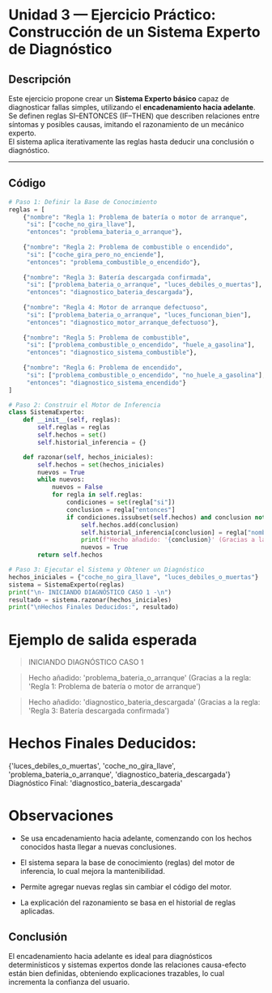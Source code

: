 # Unidad 3 — Ejercicio Práctico: Construcción de un Sistema Experto de Diagnóstico

## Descripción
Este ejercicio propone crear un **Sistema Experto básico** capaz de diagnosticar fallas simples, utilizando el **encadenamiento hacia adelante**.  
Se definen reglas SI–ENTONCES (IF–THEN) que describen relaciones entre síntomas y posibles causas, imitando el razonamiento de un mecánico experto.  
El sistema aplica iterativamente las reglas hasta deducir una conclusión o diagnóstico.

---

## Código 
```python
# Paso 1: Definir la Base de Conocimiento
reglas = [
    {"nombre": "Regla 1: Problema de batería o motor de arranque",
     "si": ["coche_no_gira_llave"],
     "entonces": "problema_bateria_o_arranque"},
    
    {"nombre": "Regla 2: Problema de combustible o encendido",
     "si": ["coche_gira_pero_no_enciende"],
     "entonces": "problema_combustible_o_encendido"},
    
    {"nombre": "Regla 3: Batería descargada confirmada",
     "si": ["problema_bateria_o_arranque", "luces_debiles_o_muertas"],
     "entonces": "diagnostico_bateria_descargada"},
    
    {"nombre": "Regla 4: Motor de arranque defectuoso",
     "si": ["problema_bateria_o_arranque", "luces_funcionan_bien"],
     "entonces": "diagnostico_motor_arranque_defectuoso"},
    
    {"nombre": "Regla 5: Problema de combustible",
     "si": ["problema_combustible_o_encendido", "huele_a_gasolina"],
     "entonces": "diagnostico_sistema_combustible"},
    
    {"nombre": "Regla 6: Problema de encendido",
     "si": ["problema_combustible_o_encendido", "no_huele_a_gasolina"],
     "entonces": "diagnostico_sistema_encendido"}
]

# Paso 2: Construir el Motor de Inferencia
class SistemaExperto:
    def __init__(self, reglas):
        self.reglas = reglas
        self.hechos = set()
        self.historial_inferencia = {}

    def razonar(self, hechos_iniciales):
        self.hechos = set(hechos_iniciales)
        nuevos = True
        while nuevos:
            nuevos = False
            for regla in self.reglas:
                condiciones = set(regla["si"])
                conclusion = regla["entonces"]
                if condiciones.issubset(self.hechos) and conclusion not in self.hechos:
                    self.hechos.add(conclusion)
                    self.historial_inferencia[conclusion] = regla["nombre"]
                    print(f"Hecho añadido: '{conclusion}' (Gracias a la regla: '{regla['nombre']}')")
                    nuevos = True
        return self.hechos

# Paso 3: Ejecutar el Sistema y Obtener un Diagnóstico
hechos_iniciales = {"coche_no_gira_llave", "luces_debiles_o_muertas"}
sistema = SistemaExperto(reglas)
print("\n- INICIANDO DIAGNÓSTICO CASO 1 -\n")
resultado = sistema.razonar(hechos_iniciales)
print("\nHechos Finales Deducidos:", resultado)
```

# Ejemplo de salida esperada
> INICIANDO DIAGNÓSTICO CASO 1 

> Hecho añadido: 'problema_bateria_o_arranque' (Gracias a la regla: 'Regla 1: Problema de batería o motor de arranque')

> Hecho añadido: 'diagnostico_bateria_descargada' (Gracias a la regla: 'Regla 3: Batería descargada confirmada')

# Hechos Finales Deducidos:
{'luces_debiles_o_muertas', 'coche_no_gira_llave',
 'problema_bateria_o_arranque', 'diagnostico_bateria_descargada'}
Diagnóstico Final: 'diagnostico_bateria_descargada'

# Observaciones

- Se usa encadenamiento hacia adelante, comenzando con los hechos conocidos hasta llegar a nuevas conclusiones.

- El sistema separa la base de conocimiento (reglas) del motor de inferencia, lo cual mejora la mantenibilidad.

- Permite agregar nuevas reglas sin cambiar el código del motor.

- La explicación del razonamiento se basa en el historial de reglas aplicadas.

## Conclusión
El encadenamiento hacia adelante es ideal para diagnósticos determinísticos y sistemas expertos donde las relaciones causa-efecto están bien definidas, obteniendo explicaciones trazables, lo cual incrementa la confianza del usuario.